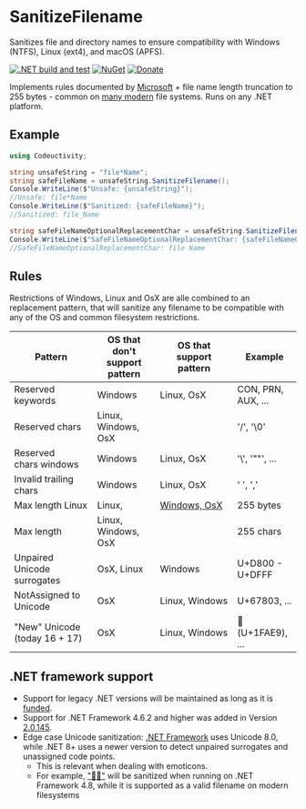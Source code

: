 # SanitizeFilename

Sanitizes file and directory names to ensure compatibility with Windows (NTFS), Linux (ext4), and macOS (APFS).

[![.NET build and test](https://github.com/Codeuctivity/SanitizeFilename/actions/workflows/dotnet.yml/badge.svg)](https://github.com/Codeuctivity/SanitizeFilename/actions/workflows/dotnet.yml) [![NuGet](https://img.shields.io/nuget/v/Codeuctivity.SanitizeFilename.svg)](https://www.nuget.org/packages/Codeuctivity.SanitizeFilename/) [![Donate](https://img.shields.io/static/v1?label=Paypal&message=Donate&color=informational)](https://www.paypal.com/donate?hosted_button_id=7M7UFMMRTS7UE)

Implements rules documented by [Microsoft](https://docs.microsoft.com/en-us/windows/win32/fileio/naming-a-file#naming-conventions) + file name length truncation to 255 bytes - common on [many modern](https://en.wikipedia.org/wiki/Comparison_of_file_systems) file systems. Runs on any .NET platform.

## Example

```csharp
using Codeuctivity;

string unsafeString = "file*Name";
string safeFileName = unsafeString.SanitizeFilename();
Console.WriteLine($"Unsafe: {unsafeString}");
//Unsafe: file*Name
Console.WriteLine($"Sanitized: {safeFileName}");
//Sanitized: file_Name

string safeFileNameOptionalReplacementChar = unsafeString.SanitizeFilename(' ');
Console.WriteLine($"SafeFileNameOptionalReplacementChar: {safeFileNameOptionalReplacementChar}");
//SafeFileNameOptionalReplacementChar: file Name
```

## Rules

Restrictions of Windows, Linux and OsX are alle combined to an replacement pattern, that will sanitize any filename to be compatible with any of the OS and common filesystem restrictions.

| Pattern                       | OS that don't support pattern | OS that support pattern | Example            |
| ----------------------------- | ----------------------------- | ----------------------- | ------------------ |
| Reserved keywords             | Windows                       | Linux, OsX             | CON, PRN, AUX, ... |
| Reserved chars                | Linux, Windows, OsX           |                         | '/', '\0'          |
| Reserved chars windows       | Windows                       | Linux, OsX             | '\\\', '""', ...   |
| Invalid trailing chars        | Windows                       | Linux, OsX             | ' ', ','           |
| Max length Linux              | Linux,                        | [Windows, OsX]()          | 255 bytes          |
| Max length                    | Linux, Windows, OsX           |                         | 255 chars          |
| Unpaired Unicode surrogates   | OsX, Linux                    | Windows                 | U+D800 - U+DFFF    |
| NotAssigned to Unicode        | OsX                           | Linux, Windows          | U+67803, ...       |
| "New" Unicode (today 16 + 17) | OsX                           | Linux, Windows          | 🫩 (U+1FAE9), ...  |

## .NET framework support

- Support for legacy .NET versions will be maintained as long as it is [funded](https://github.com/sponsors/Codeuctivity).
- Support for .NET Framework 4.6.2 and higher was added in Version [2.0.145](https://www.nuget.org/packages/Codeuctivity.SanitizeFilename/2.0.145).
- Edge case Unicode sanitization: [.NET Framework](https://learn.microsoft.com/en-us/dotnet/framework/whats-new/#character-categories) uses Unicode 8.0, while .NET 8+ uses a newer version to detect unpaired surrogates and unassigned code points.
  - This is relevant when dealing with emoticons.
  - For example, [&#34;💏🏻&#34;](https://emojipedia.org/kiss-light-skin-tone) will be sanitized when running on .NET Framework 4.8, while it is supported as a valid filename on modern filesystems
